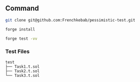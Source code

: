## Command

```bash
git clone git@github.com:Frenchkebab/pessimistic-test.git

forge install

forge test -vv
```

### Test Files

```
test
├── Task1.t.sol
├── Task2.t.sol
└── Task3.t.sol
```